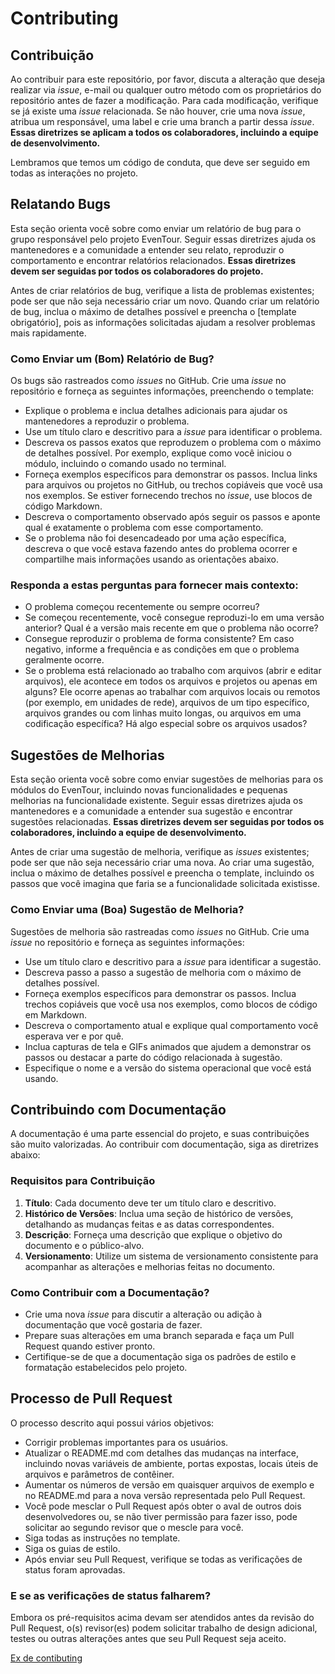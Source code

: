 # Contributing

## Contribuição

Ao contribuir para este repositório, por favor, discuta a alteração que deseja realizar via *issue*, e-mail ou qualquer outro método com os proprietários do repositório antes de fazer a modificação. Para cada modificação, verifique se já existe uma *issue* relacionada. Se não houver, crie uma nova *issue*, atribua um responsável, uma label e crie uma branch a partir dessa *issue*. **Essas diretrizes se aplicam a todos os colaboradores, incluindo a equipe de desenvolvimento.**

Lembramos que temos um código de conduta, que deve ser seguido em todas as interações no projeto.

## Relatando Bugs
Esta seção orienta você sobre como enviar um relatório de bug para o grupo responsável pelo projeto EvenTour. Seguir essas diretrizes ajuda os mantenedores e a comunidade a entender seu relato, reproduzir o comportamento e encontrar relatórios relacionados. **Essas diretrizes devem ser seguidas por todos os colaboradores do projeto.**

Antes de criar relatórios de bug, verifique a lista de problemas existentes; pode ser que não seja necessário criar um novo. Quando criar um relatório de bug, inclua o máximo de detalhes possível e preencha o [template obrigatório], pois as informações solicitadas ajudam a resolver problemas mais rapidamente.

### Como Enviar um (Bom) Relatório de Bug?
Os bugs são rastreados como *issues* no GitHub. Crie uma *issue* no repositório e forneça as seguintes informações, preenchendo o template:

- Explique o problema e inclua detalhes adicionais para ajudar os mantenedores a reproduzir o problema.
- Use um título claro e descritivo para a *issue* para identificar o problema.
- Descreva os passos exatos que reproduzem o problema com o máximo de detalhes possível. Por exemplo, explique como você iniciou o módulo, incluindo o comando usado no terminal.
- Forneça exemplos específicos para demonstrar os passos. Inclua links para arquivos ou projetos no GitHub, ou trechos copiáveis que você usa nos exemplos. Se estiver fornecendo trechos no *issue*, use blocos de código Markdown.
- Descreva o comportamento observado após seguir os passos e aponte qual é exatamente o problema com esse comportamento.
- Se o problema não foi desencadeado por uma ação específica, descreva o que você estava fazendo antes do problema ocorrer e compartilhe mais informações usando as orientações abaixo.

### Responda a estas perguntas para fornecer mais contexto:
- O problema começou recentemente ou sempre ocorreu?
- Se começou recentemente, você consegue reproduzi-lo em uma versão anterior? Qual é a versão mais recente em que o problema não ocorre?
- Consegue reproduzir o problema de forma consistente? Em caso negativo, informe a frequência e as condições em que o problema geralmente ocorre.
- Se o problema está relacionado ao trabalho com arquivos (abrir e editar arquivos), ele acontece em todos os arquivos e projetos ou apenas em alguns? Ele ocorre apenas ao trabalhar com arquivos locais ou remotos (por exemplo, em unidades de rede), arquivos de um tipo específico, arquivos grandes ou com linhas muito longas, ou arquivos em uma codificação específica? Há algo especial sobre os arquivos usados?

## Sugestões de Melhorias
Esta seção orienta você sobre como enviar sugestões de melhorias para os módulos do EvenTour, incluindo novas funcionalidades e pequenas melhorias na funcionalidade existente. Seguir essas diretrizes ajuda os mantenedores e a comunidade a entender sua sugestão e encontrar sugestões relacionadas. **Essas diretrizes devem ser seguidas por todos os colaboradores, incluindo a equipe de desenvolvimento.**

Antes de criar uma sugestão de melhoria, verifique as *issues* existentes; pode ser que não seja necessário criar uma nova. Ao criar uma sugestão, inclua o máximo de detalhes possível e preencha o template, incluindo os passos que você imagina que faria se a funcionalidade solicitada existisse.

### Como Enviar uma (Boa) Sugestão de Melhoria?
Sugestões de melhoria são rastreadas como *issues* no GitHub. Crie uma *issue* no repositório e forneça as seguintes informações:

- Use um título claro e descritivo para a *issue* para identificar a sugestão.
- Descreva passo a passo a sugestão de melhoria com o máximo de detalhes possível.
- Forneça exemplos específicos para demonstrar os passos. Inclua trechos copiáveis que você usa nos exemplos, como blocos de código em Markdown.
- Descreva o comportamento atual e explique qual comportamento você esperava ver e por quê.
- Inclua capturas de tela e GIFs animados que ajudem a demonstrar os passos ou destacar a parte do código relacionada à sugestão.
- Especifique o nome e a versão do sistema operacional que você está usando.

## Contribuindo com Documentação
A documentação é uma parte essencial do projeto, e suas contribuições são muito valorizadas. Ao contribuir com documentação, siga as diretrizes abaixo:

### Requisitos para Contribuição
1. **Título**: Cada documento deve ter um título claro e descritivo.
2. **Histórico de Versões**: Inclua uma seção de histórico de versões, detalhando as mudanças feitas e as datas correspondentes.
3. **Descrição**: Forneça uma descrição que explique o objetivo do documento e o público-alvo.
4. **Versionamento**: Utilize um sistema de versionamento consistente para acompanhar as alterações e melhorias feitas no documento.

### Como Contribuir com a Documentação?
- Crie uma nova *issue* para discutir a alteração ou adição à documentação que você gostaria de fazer.
- Prepare suas alterações em uma branch separada e faça um Pull Request quando estiver pronto.
- Certifique-se de que a documentação siga os padrões de estilo e formatação estabelecidos pelo projeto.

## Processo de Pull Request
O processo descrito aqui possui vários objetivos:

- Corrigir problemas importantes para os usuários.
- Atualizar o README.md com detalhes das mudanças na interface, incluindo novas variáveis de ambiente, portas expostas, locais úteis de arquivos e parâmetros de contêiner.
- Aumentar os números de versão em quaisquer arquivos de exemplo e no README.md para a nova versão representada pelo Pull Request.
- Você pode mesclar o Pull Request após obter o aval de outros dois desenvolvedores ou, se não tiver permissão para fazer isso, pode solicitar ao segundo revisor que o mescle para você.
- Siga todas as instruções no template.
- Siga os guias de estilo.
- Após enviar seu Pull Request, verifique se todas as verificações de status foram aprovadas.

### E se as verificações de status falharem?
Embora os pré-requisitos acima devam ser atendidos antes da revisão do Pull Request, o(s) revisor(es) podem solicitar trabalho de design adicional, testes ou outras alterações antes que seu Pull Request seja aceito.


[Ex de contibuting](https://github.com/DNXLabs/terraform-aws-ecs/blob/master/CONTRIBUTING.md)